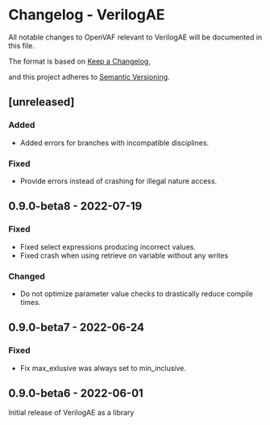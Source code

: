 # Changelog - VerilogAE

All notable changes to OpenVAF relevant to VerilogAE will be documented in this file.

The format is based on [Keep a Changelog](https://keepachangelog.com/en/1.0.0/),

and this project adheres to [Semantic Versioning](https://semver.org/spec/v2.0.0.html).

## [unreleased]

### Added

* Added errors for branches with incompatible disciplines.

### Fixed

* Provide errors instead of crashing for illegal nature access.

##  0.9.0-beta8 - 2022-07-19

### Fixed

* Fixed select expressions producing incorrect values.
* Fixed crash when using retrieve on variable without any writes

### Changed

* Do not optimize parameter value checks to drastically reduce compile times.

##  0.9.0-beta7 - 2022-06-24

### Fixed

* Fix max_exlusive was always set to min_inclusive.

## 0.9.0-beta6 - 2022-06-01

Initial release of VerilogAE as a library
